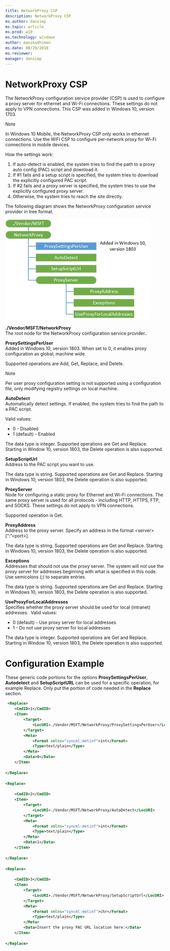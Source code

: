 ```yaml
---
title: NetworkProxy CSP
description: NetworkProxy CSP
ms.author: dansimp
ms.topic: article
ms.prod: w10
ms.technology: windows
author: manikadhiman
ms.date: 08/29/2018
ms.reviewer: 
manager: dansimp
---
```


# NetworkProxy CSP

The NetworkProxy configuration service provider (CSP) is used to configure a proxy server for ethernet and Wi-Fi connections. These settings do not apply to VPN connections. This CSP was added in Windows 10, version 1703.

> [!NOTE]
> In Windows 10 Mobile, the NetworkProxy CSP only works in ethernet connections. Use the WiFi CSP to configure per-network proxy for Wi-Fi connections in mobile devices.  

How the settings work:  

<ol>
<li>If auto-detect is enabled, the system tries to find the path to a proxy auto config (PAC) script and download it.</li>
<li>If #1 fails and a setup script is specified, the system tries to download the explicitly configured PAC script.</li>
<li>If #2 fails and a proxy server is specified, the system tries to use the explicitly configured proxy server.</li>
<li>Otherwise, the system tries to reach the site directly.</li>
</ol>


The following diagram shows the NetworkProxy configuration service provider in tree format.

![networkproxy csp](images/provisioning-csp-networkproxy.png)

<a href="" id="networkproxy"></a>**./Vendor/MSFT/NetworkProxy**  
The root node for the NetworkProxy configuration service provider..

<a href="" id="proxysettingsperuser"></a>**ProxySettingsPerUser**  
Added in Windows 10, version 1803. When set to 0, it enables proxy configuration as global, machine wide.

Supported operations are Add, Get, Replace, and Delete.

> [!Note]  
> Per user proxy configuration setting is not supported using a configuration file, only modifying registry settings on local machine.

<a href="" id="autodetect"></a>**AutoDetect**  
Automatically detect settings. If enabled, the system tries to find the path to a PAC script.

Valid values:
<ul>
<li>0 - Disabled</li>
<li>1 (default) - Enabled</li>
</ul>

The data type is integer. Supported operations are Get and Replace. Starting in Window 10, version 1803, the Delete operation is also supported.

<a href="" id="setupscripturl"></a>**SetupScriptUrl**  
Address to the PAC script you want to use.

The data type is string. Supported operations are Get and Replace. Starting in Windows 10, version 1803, the Delete operation is also supported.

<a href="" id="proxyserver"></a>**ProxyServer**  
Node for configuring a static proxy for Ethernet and Wi-Fi connections. The same proxy server is used for all protocols - including HTTP, HTTPS, FTP, and SOCKS. These settings do not apply to VPN connections.

Supported operation is Get.

<a href="" id="proxyaddress"></a>**ProxyAddress**  
Address to the proxy server. Specify an address in the format &lt;server&gt;[“:”&lt;port&gt;]. 

The data type is string. Supported operations are Get and Replace. Starting in Windows 10, version 1803, the Delete operation is also supported.

<a href="" id="exceptions"></a>**Exceptions**  
Addresses that should not use the proxy server. The system will not use the proxy server for addresses beginning with what is specified in this node. Use semicolons (;) to separate entries. 

The data type is string. Supported operations are Get and Replace. Starting in Windows 10, version 1803, the Delete operation is also supported.

<a href="" id="useproxyforlocaladdresses"></a>**UseProxyForLocalAddresses**  
Specifies whether the proxy server should be used for local (intranet) addresses. 
Valid values:
<ul>
<li>0 (default) - Use proxy server for local addresses</li>
<li>1 - Do not use proxy server for local addresses</li>
</ul>

The data type is integer. Supported operations are Get and Replace. Starting in Window 10, version 1803, the Delete operation is also supported.

# Configuration Example

These generic code portions for the options **ProxySettingsPerUser**, **Autodetect** and **SetupScriptURL** can be used for a specific operation, for example Replace.  Only put the portion of code needed in the **Replace** section.
```xml
 <Replace>
    <CmdID>1</CmdID>
	<Item>
		<Target>
			<LocURI>./Vendor/MSFT/NetworkProxy/ProxySettingsPerUser</LocURI>
		</Target>
		<Meta>
			<Format xmlns="syncml:metinf">int</Format>
			<Type>text/plain</Type>
		</Meta>
		<Data>0</Data>
	</Item>

</Replace>

<Replace>

	<CmdID>2</CmdID>
	<Item>
		<Target>
			<LocURI>./Vendor/MSFT/NetworkProxy/AutoDetect</LocURI>
		</Target>
		<Meta>
			<Format xmlns="syncml:metinf">int</Format>
			<Type>text/plain</Type>
		</Meta>
		<Data>1</Data>
	</Item>

</Replace> 

<Replace>

	<CmdID>3</CmdID>
	<Item>
		<Target>
			<LocURI>./Vendor/MSFT/NetworkProxy/SetupScriptUrl</LocURI>
		</Target>
		<Meta>
			<Format xmlns="syncml:metinf">chr</Format>
			<Type>text/plain</Type>
		</Meta>
		<Data>Insert the proxy PAC URL location here:</Data>
	</Item>

</Replace>

